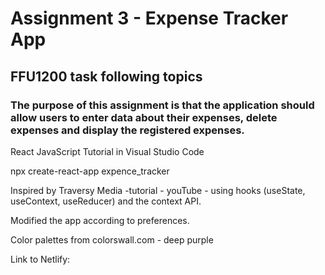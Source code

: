 # Assignment 3 - Expense Tracker App
## FFU1200 task following topics

### The purpose of this assignment is that the application should allow users to enter data about their expenses, delete expenses and display the registered expenses.

React JavaScript Tutorial in Visual Studio Code

npx create-react-app expence_tracker

Inspired by Traversy Media -tutorial - youTube - using hooks (useState, useContext, useReducer) and the context API.

Modified the app according to preferences.

Color palettes from colorswall.com - deep purple

Link to Netlify: 